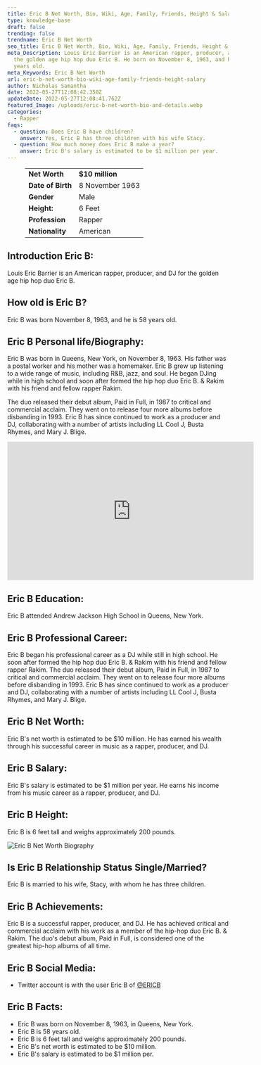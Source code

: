 ```yaml
---
title: Eric B Net Worth, Bio, Wiki, Age, Family, Friends, Height & Salary
type: knowledge-base
draft: false
trending: false
trendname: Eric B Net Worth
seo_title: Eric B Net Worth, Bio, Wiki, Age, Family, Friends, Height & Salary -  Wothknow
meta_Description: Louis Eric Barrier is an American rapper, producer, and DJ for
  the golden age hip hop duo Eric B. He born on November 8, 1963, and he is 58
  years old.
meta_Keywords: Eric B Net Worth
url: eric-b-net-worth-bio-wiki-age-family-friends-height-salary
author: Nicholas Samantha
date: 2022-05-27T12:08:42.350Z
updateDate: 2022-05-27T12:08:41.762Z
featured_Image: /uploads/eric-b-net-worth-bio-and-details.webp
categories:
  - Rapper
faqs:
  - question: Does Eric B have children?
    answer: Yes, Eric B has three children with his wife Stacy.
  - question: How much money does Eric B make a year?
    answer: Eric B's salary is estimated to be $1 million per year.
---
```

<figure class="wp-block-table is-style-stripes">
  <table>
    <tbody>
      <tr>
        <td>
          <strong>Net Worth</strong>
        </td>
        <td>
          <strong>$10 million</strong>
        </td>
      </tr>
      <tr>
        <td>
          <strong>Date of Birth</strong>
        </td>
        <td>8 November 1963</td>
      </tr>
      <tr>
        <td>
          <strong>Gender</strong>
        </td>
        <td>Male</td>
      </tr>
      <tr>
        <td>
          <strong>Height:</strong>
        </td>
        <td>6 Feet</td>
      </tr>
      <tr>
        <td>
          <strong>Profession</strong>
        </td>
        <td>Rapper</td>
      </tr>
      <tr>
        <td>
          <strong>Nationality</strong>
        </td>
        <td>American</td>
      </tr>
    </tbody>
  </table>
</figure>

## **Introduction Eric B:**

Louis Eric Barrier is an American rapper, producer, and DJ for the golden age hip hop duo Eric B.

## **How old is Eric B?**

Eric B was born November 8, 1963, and he is 58 years old.

## **Eric B Personal life/Biography:**

Eric B was born in Queens, New York, on November 8, 1963. His father was a postal worker and his mother was a homemaker. Eric B grew up listening to a wide range of music, including R&B, jazz, and soul. He began DJing while in high school and soon after formed the hip hop duo Eric B. & Rakim with his friend and fellow rapper Rakim.

The duo released their debut album, Paid in Full, in 1987 to critical and commercial acclaim. They went on to release four more albums before disbanding in 1993. Eric B has since continued to work as a producer and DJ, collaborating with a number of artists including LL Cool J, Busta Rhymes, and Mary J. Blige.

<iframe width="560" height="315" src="https://www.youtube.com/embed/JR2j5q39lrw" title="YouTube video player" frameborder="0" allow="accelerometer; autoplay; clipboard-write; encrypted-media; gyroscope; picture-in-picture" allowfullscreen></iframe>

## **Eric B Education:**

Eric B attended Andrew Jackson High School in Queens, New York.

## **Eric B Professional Career:**

Eric B began his professional career as a DJ while still in high school. He soon after formed the hip hop duo Eric B. & Rakim with his friend and fellow rapper Rakim. The duo released their debut album, Paid in Full, in 1987 to critical and commercial acclaim. They went on to release four more albums before disbanding in 1993. Eric B has since continued to work as a producer and DJ, collaborating with a number of artists including LL Cool J, Busta Rhymes, and Mary J. Blige.

## **Eric B Net Worth:**

Eric B's net worth is estimated to be $10 million. He has earned his wealth through his successful career in music as a rapper, producer, and DJ.

## **Eric B Salary:**

Eric B's salary is estimated to be $1 million per year. He earns his income from his music career as a rapper, producer, and DJ.

## **Eric B Height:**

Eric B is 6 feet tall and weighs approximately 200 pounds.

![Eric B Net Worth Biography](/uploads/eric-b-net-worth.webp)

## **Is Eric B Relationship Status Single/Married?**

Eric B is married to his wife, Stacy, with whom he has three children.

## **Eric B Achievements:**

Eric B is a successful rapper, producer, and DJ. He has achieved critical and commercial acclaim with his work as a member of the hip-hop duo Eric B. & Rakim. The duo's debut album, Paid in Full, is considered one of the greatest hip-hop albums of all time.

## **Eric B Social Media:**

* Twitter account is with the user Eric B of <a href="https://twitter.com/ericb" target="_blank" rel="nofollow" rel="noopener">@ERICB</a>

## **Eric B Facts:**

* Eric B was born on November 8, 1963, in Queens, New York.
* Eric B is 58 years old.
* Eric B is 6 feet tall and weighs approximately 200 pounds.
* Eric B's net worth is estimated to be $10 million.
* Eric B's salary is estimated to be $1 million per.
